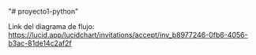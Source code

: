 "# proyecto1-python" 

Link del diagrama de flujo: 
https://lucid.app/lucidchart/invitations/accept/inv_b8977246-0fb6-4056-b3ac-81de14c2af2f

